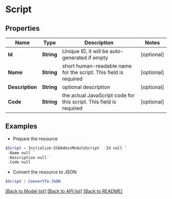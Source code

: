 # Script
## Properties

Name | Type | Description | Notes
------------ | ------------- | ------------- | -------------
**Id** | **String** | Unique ID, it will be auto-generated if empty | [optional] 
**Name** | **String** | short human-readable name for the script. This field is required | [optional] 
**Description** | **String** | optional description | [optional] 
**Code** | **String** | the actual JavaScript code for this script. This field is required | [optional] 

## Examples

- Prepare the resource
```powershell
$Script = Initialize-SS6AdminModuleScript  -Id null `
 -Name null `
 -Description null `
 -Code null
```

- Convert the resource to JSON
```powershell
$Script | ConvertTo-JSON
```

[[Back to Model list]](../README.md#documentation-for-models) [[Back to API list]](../README.md#documentation-for-api-endpoints) [[Back to README]](../README.md)

